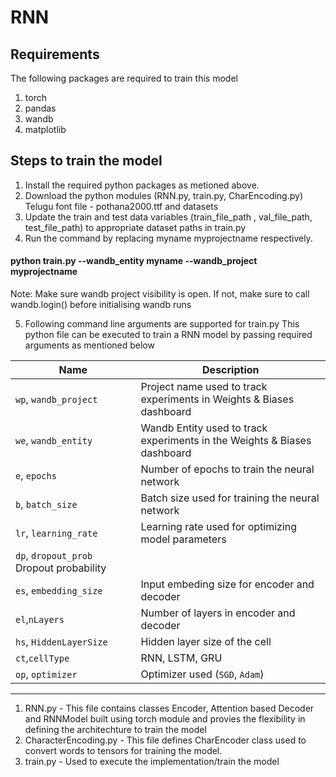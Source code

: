 # RNN

## Requirements
The following packages are required to train this model
1. torch
2. pandas
3. wandb
4. matplotlib

## Steps to train the model
1. Install the required python packages as metioned above. 
2. Download the python modules (RNN.py, train.py, CharEncoding.py) Telugu font file -  pothana2000.ttf and datasets
3. Update the train and test data variables (train_file_path , val_file_path, test_file_path) to appropriate dataset paths in train.py
4. Run the command by replacing myname myprojectname respectively. 
#### python train.py --wandb_entity myname --wandb_project myprojectname

Note: Make sure wandb project visibility is open. If not, make sure to call wandb.login() before initialising wandb runs

5. Following command line arguments are supported for train.py
This python file can be executed to train a RNN model by passing required arguments as mentioned below

| Name                | Description                                                                           |
|---------------------|---------------------------------------------------------------------------------------|
| `wp`, `wandb_project` | Project name used to track experiments in Weights & Biases dashboard                |
| `we`, `wandb_entity`  | Wandb Entity used to track experiments in the Weights & Biases dashboard             |
| `e`, `epochs`          | Number of epochs to train the neural network                                         |
| `b`, `batch_size`      | Batch size used for training the neural network                                      |
| `lr`, `learning_rate`  | Learning rate used for optimizing model parameters                                    |
| `dp`, `dropout_prob`    Dropout probability                                     |
|`es`, `embedding_size`        | Input embeding size for encoder and decoder                                                                     |
|`el`,`nLayers`   | Number of layers in encoder and decoder                                                    |
| `hs`, `HiddenLayerSize`      | Hidden layer size of the cell                      |
|`ct`,`cellType`| RNN, LSTM, GRU|
| `op`, `optimizer`      | Optimizer used (`SGD`, `Adam`)                       |


---------------------------------------------------------

1. RNN.py - This file contains classes Encoder, Attention based Decoder and RNNModel built using torch module and provies the flexibility in defining the architechture to train the model
2. CharacterEncoding.py - This file defines CharEncoder class used to convert words to tensors for training the model.
4. train.py - Used to execute the implementation/train the model

